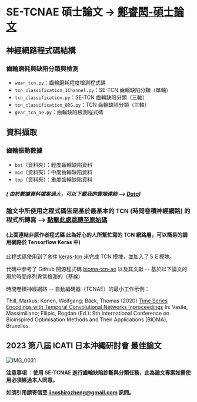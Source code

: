 # SE-TCNAE 碩士論文 -> [鄭睿閎-碩士論文](https://github.com/iinoshirozheng/gear-tcn-ae/blob/main/%E9%84%AD%E7%9D%BF%E9%96%8E_%E7%A2%A9%E5%A3%AB%E8%AB%96%E6%96%87.pdf)

## 神經網路程式碼結構
### 齒輪磨耗與缺陷分類與檢測
- `wear_tcn.py`：齒輪磨耗程度檢測程式碼
- `tcn_classification_1Channel.py`：SE-TCN 齒輪缺陷分類（單軸）
- `tcn_classification.py`：SE-TCN 齒輪缺陷分類（三軸）
- `tcn_classification_ORG.py`：TCN 齒輪缺陷分類（三軸）
- `gear_tcn_ae.py`：齒輪缺陷檢測程式碼

## 資料擷取
### 齒輪振動數據
- `bot`（資料夾）：輕度齒輪缺陷資料
- `mid`（資料夾）：中度齒輪缺陷資料
- `top`（資料夾）：重度齒輪缺陷資料



##### ( 由於數據資料檔案過大，可以下載我的雲端連結 --> [Data](https://drive.google.com/drive/folders/1hqApdd6KRoPuIHYSnkE0VTesJOmIphD-?usp=sharing))

### 論文中所使用之程式碼皆是基於最基本的 TCN (時間卷積神經網路) 的程式所轉寫 --> [點擊此處跳轉至原始碼](https://github.com/philipperemy/keras-tcn)

#### (上面連結非原作者程式碼 此為好心的人所幫忙寫的 TCN 網路層，可以簡易的調用網路於 Tensorflow Keras 中)

此程式碼使用到了套件 [keras-tcn](https://github.com/philipperemy/keras-tcn) 來完成 TCN 模塊，並加入了ＳＥ模塊。 

代碼中參考了 Github 開源程式碼 [bioma-tcn-ae](https://github.com/MarkusThill/bioma-tcn-ae) 以及其文獻 -- 基於以下論文的用於時間序列異常檢測的（基線)  

時間卷積神經網路 -- 自動編碼器（TCNAE）的最小工作示例：

Thill, Markus; Konen, Wolfgang; Bäck, Thomas (2020)
[Time Series Encodings with Temporal Convolutional Networks Inproceedings](http://www.gm.fh-koeln.de/ciopwebpub/Thill20a.d/bioma2020-tcn.pdf)
In: Vasile, Massimiliano; Filipic, Bogdan (Ed.): 9th International Conference on Bioinspired Optimisation Methods and Their Applications (BIOMA), Bruxelles.

## 2023 第八屆 ICATI 日本沖繩研討會 最佳論文
![IMG_0031](https://github.com/user-attachments/assets/20fe9d1a-6c33-4207-af70-805622296f8c)


**注意事項 ：使用 SE-TCNAE 進行齒輪缺陷診斷與分類任務，此為論文專案如需使用必須經過本人同意。**

**如須引用請寄信至 iinoshirozheng@gmail.com 訊問。**
